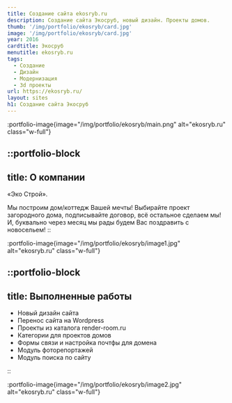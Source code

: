 ```yaml
---
title: Создание сайта ekosryb.ru
description: Создание сайта Экосруб, новый дизайн. Проекты домов. 
thumb: '/img/portfolio/ekosryb/card.jpg'
image: '/img/portfolio/ekosryb/card.jpg'
year: 2016
cardtitle: Экосруб
menutitle: ekosryb.ru
tags:
  - Создание
  - Дизайн
  - Модернизация
  - 3d проекты
url: https://ekosryb.ru/
layout: sites
h1: Создание сайта Экосруб
---
```



:portfolio-image{image="/img/portfolio/ekosryb/main.png" alt="ekosryb.ru" class="w-full"}

::portfolio-block
---
title: О компании
---
«Эко Строй».

Мы построим дом/коттедж Вашей мечты! Выбирайте проект загородного дома,
подписывайте договор, всё остальное сделаем мы! И, буквально через месяц мы рады будем Вас поздравить с новосельем!
::

:portfolio-image{image="/img/portfolio/ekosryb/image1.jpg" alt="ekosryb.ru" class="w-full"}

::portfolio-block
---
title: Выполненные работы
---

- Новый дизайн сайта
- Перенос сайта на Wordpress
- Проекты из каталога render-room.ru
- Категории для проектов домов
- Формы связи и настройка почтфы для домена
- Модуль фоторепортажей
- Модуль поиска по сайту

::

:portfolio-image{image="/img/portfolio/ekosryb/image2.jpg" alt="ekosryb.ru" class="w-full"}